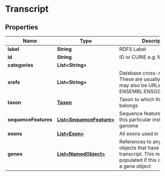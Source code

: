
# Transcript

## Properties
Name | Type | Description | Notes
------------ | ------------- | ------------- | -------------
**label** | **String** | RDFS Label |  [optional]
**id** | **String** | ID or CURIE e.g. MGI:1201606 |  [optional]
**categories** | **List&lt;String&gt;** |  |  [optional]
**xrefs** | **List&lt;String&gt;** | Database cross-references. These are usually CURIEs, but may also be URLs. E.g. ENSEMBL:ENSG00000099940  |  [optional]
**taxon** | [**Taxon**](Taxon.md) | Taxon to which the object belongs |  [optional]
**sequenceFeatures** | [**List&lt;SequenceFeature&gt;**](SequenceFeature.md) | Sequence feature representing this particular instance on a genome |  [optional]
**exons** | [**List&lt;Exon&gt;**](Exon.md) | All exons used in this transcript |  [optional]
**genes** | [**List&lt;NamedObject&gt;**](NamedObject.md) | References to any gene objects that have this transcript. This may not be populated if this is contained in a gene object |  [optional]



